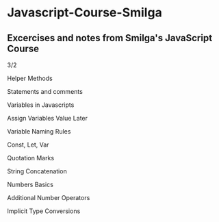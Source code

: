 # Javascript-Course-Smilga
## Excercises and notes from Smilga's JavaScript Course

3/2

Helper Methods

Statements and comments

Variables in Javascripts

Assign Variables Value Later

Variable Naming Rules

Const, Let, Var

Quotation Marks

String Concatenation

Numbers Basics

Additional Number Operators

Implicit Type Conversions



